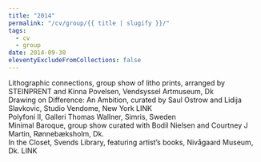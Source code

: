 ```yaml
---
title: "2014"
permalink: "/cv/group/{{ title | slugify }}/"
tags:
  - cv
  - group
date: 2014-09-30
eleventyExcludeFromCollections: false
---
```


Lithographic connections, group show of litho prints, arranged by STEINPRENT and Kinna Povelsen, Vendsyssel Artmuseum, Dk<br/>
Drawing on Difference: An Ambition, curated by Saul Ostrow and Lidija Slavkovic, Studio Vendome, New York LINK<br/>
Polyfoni II, Galleri Thomas Wallner, Simris, Sweden<br/>
Minimal Baroque, group show curated with Bodil Nielsen and Courtney J Martin, Rønnebæksholm, Dk.<br/>
In the Closet, Svends Library, featuring artist’s books, Nivågaard Museum, Dk. LINK 